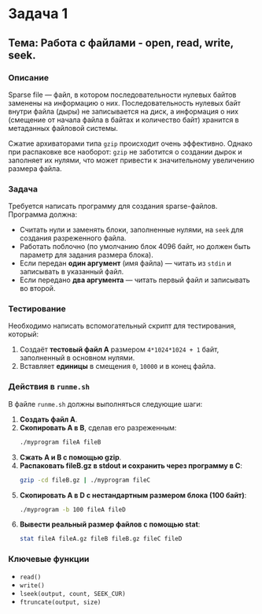 # Задача 1

## Тема: Работа с файлами - open, read, write, seek.

### Описание
Sparse file — файл, в котором последовательности нулевых байтов заменены на информацию о них. Последовательность нулевых байт внутри файла (дыры) не записывается на диск, а информация о них (смещение от начала файла в байтах и количество байт) хранится в метаданных файловой системы.

Сжатие архиваторами типа `gzip` происходит очень эффективно. Однако при распаковке все наоборот: `gzip` не заботится о создании дырок и заполняет их нулями, что может привести к значительному увеличению размера файла.

### Задача
Требуется написать программу для создания sparse-файлов.
Программа должна:
- Считать нули и заменять блоки, заполненные нулями, на `seek` для создания разреженного файла.
- Работать поблочно (по умолчанию блок 4096 байт, но должен быть параметр для задания размера блока).
- Если передан **один аргумент** (имя файла) — читать из `stdin` и записывать в указанный файл.
- Если передано **два аргумента** — читать первый файл и записывать во второй.

### Тестирование
Необходимо написать вспомогательный скрипт для тестирования, который:
1. Создаёт **тестовый файл A** размером `4*1024*1024 + 1` байт, заполненный в основном нулями.
2. Вставляет **единицы** в смещения `0`, `10000` и в конец файла.

### Действия в `runme.sh`
В файле `runme.sh` должны выполняться следующие шаги:

1. **Создать файл A**.
2. **Скопировать A в B**, сделав его разреженным:
   ```sh
   ./myprogram fileA fileB
   ```
3. **Сжать A и B с помощью gzip**.
4. **Распаковать fileB.gz в stdout и сохранить через программу в C**:
   ```sh
   gzip -cd fileB.gz | ./myprogram fileC
   ```
5. **Скопировать A в D с нестандартным размером блока (100 байт)**:
   ```sh
   ./myprogram -b 100 fileA fileD
   ```
6. **Вывести реальный размер файлов с помощью stat**:
   ```sh
   stat fileA fileA.gz fileB fileB.gz fileC fileD
   ```

### Ключевые функции
- `read()`
- `write()`
- `lseek(output, count, SEEK_CUR)`
- `ftruncate(output, size)`

